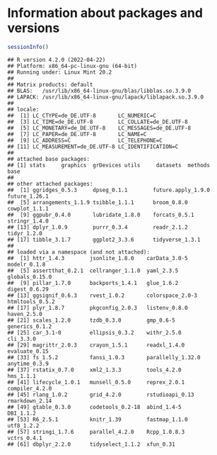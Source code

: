 
# Information about packages and versions

``` r
sessionInfo()
```

    ## R version 4.2.0 (2022-04-22)
    ## Platform: x86_64-pc-linux-gnu (64-bit)
    ## Running under: Linux Mint 20.2
    ## 
    ## Matrix products: default
    ## BLAS:   /usr/lib/x86_64-linux-gnu/blas/libblas.so.3.9.0
    ## LAPACK: /usr/lib/x86_64-linux-gnu/lapack/liblapack.so.3.9.0
    ## 
    ## locale:
    ##  [1] LC_CTYPE=de_DE.UTF-8       LC_NUMERIC=C              
    ##  [3] LC_TIME=de_DE.UTF-8        LC_COLLATE=de_DE.UTF-8    
    ##  [5] LC_MONETARY=de_DE.UTF-8    LC_MESSAGES=de_DE.UTF-8   
    ##  [7] LC_PAPER=de_DE.UTF-8       LC_NAME=C                 
    ##  [9] LC_ADDRESS=C               LC_TELEPHONE=C            
    ## [11] LC_MEASUREMENT=de_DE.UTF-8 LC_IDENTIFICATION=C       
    ## 
    ## attached base packages:
    ## [1] stats     graphics  grDevices utils     datasets  methods   base     
    ## 
    ## other attached packages:
    ##  [1] ggridges_0.5.3     dpseg_0.1.1        future.apply_1.9.0 future_1.26.1     
    ##  [5] arrangements_1.1.9 tsibble_1.1.1      broom_0.8.0        cowplot_1.1.1     
    ##  [9] ggpubr_0.4.0       lubridate_1.8.0    forcats_0.5.1      stringr_1.4.0     
    ## [13] dplyr_1.0.9        purrr_0.3.4        readr_2.1.2        tidyr_1.2.0       
    ## [17] tibble_3.1.7       ggplot2_3.3.6      tidyverse_1.3.1   
    ## 
    ## loaded via a namespace (and not attached):
    ##  [1] httr_1.4.3        jsonlite_1.8.0    carData_3.0-5     modelr_0.1.8     
    ##  [5] assertthat_0.2.1  cellranger_1.1.0  yaml_2.3.5        globals_0.15.0   
    ##  [9] pillar_1.7.0      backports_1.4.1   glue_1.6.2        digest_0.6.29    
    ## [13] ggsignif_0.6.3    rvest_1.0.2       colorspace_2.0-3  htmltools_0.5.2  
    ## [17] plyr_1.8.7        pkgconfig_2.0.3   listenv_0.8.0     haven_2.5.0      
    ## [21] scales_1.2.0      tzdb_0.3.0        gmp_0.6-5         generics_0.1.2   
    ## [25] car_3.1-0         ellipsis_0.3.2    withr_2.5.0       cli_3.3.0        
    ## [29] magrittr_2.0.3    crayon_1.5.1      readxl_1.4.0      evaluate_0.15    
    ## [33] fs_1.5.2          fansi_1.0.3       parallelly_1.32.0 anytime_0.3.9    
    ## [37] rstatix_0.7.0     xml2_1.3.3        tools_4.2.0       hms_1.1.1        
    ## [41] lifecycle_1.0.1   munsell_0.5.0     reprex_2.0.1      compiler_4.2.0   
    ## [45] rlang_1.0.2       grid_4.2.0        rstudioapi_0.13   rmarkdown_2.14   
    ## [49] gtable_0.3.0      codetools_0.2-18  abind_1.4-5       DBI_1.1.2        
    ## [53] R6_2.5.1          knitr_1.39        fastmap_1.1.0     utf8_1.2.2       
    ## [57] stringi_1.7.6     parallel_4.2.0    Rcpp_1.0.8.3      vctrs_0.4.1      
    ## [61] dbplyr_2.2.0      tidyselect_1.1.2  xfun_0.31
